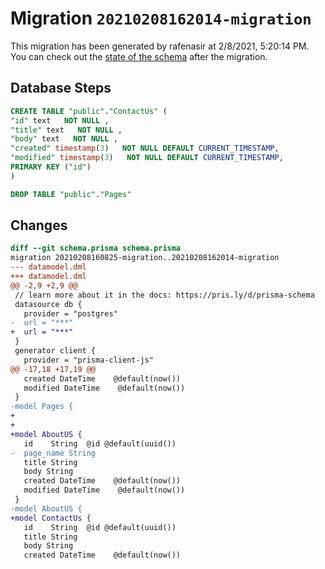 # Migration `20210208162014-migration`

This migration has been generated by rafenasir at 2/8/2021, 5:20:14 PM.
You can check out the [state of the schema](./schema.prisma) after the migration.

## Database Steps

```sql
CREATE TABLE "public"."ContactUs" (
"id" text   NOT NULL ,
"title" text   NOT NULL ,
"body" text   NOT NULL ,
"created" timestamp(3)   NOT NULL DEFAULT CURRENT_TIMESTAMP,
"modified" timestamp(3)   NOT NULL DEFAULT CURRENT_TIMESTAMP,
PRIMARY KEY ("id")
)

DROP TABLE "public"."Pages"
```

## Changes

```diff
diff --git schema.prisma schema.prisma
migration 20210208160825-migration..20210208162014-migration
--- datamodel.dml
+++ datamodel.dml
@@ -2,9 +2,9 @@
 // learn more about it in the docs: https://pris.ly/d/prisma-schema
 datasource db {
   provider = "postgres"
-  url = "***"
+  url = "***"
 }
 generator client {
   provider = "prisma-client-js"
@@ -17,18 +17,19 @@
   created DateTime    @default(now())
   modified DateTime    @default(now())
 }
-model Pages {
+
+ 
+model AboutUS {
   id    String  @id @default(uuid())
-  page_name String
   title String
   body String
   created DateTime    @default(now())
   modified DateTime    @default(now())
 }
-model AboutUS {
+model ContactUs {
   id    String  @id @default(uuid())
   title String
   body String
   created DateTime    @default(now())
```


